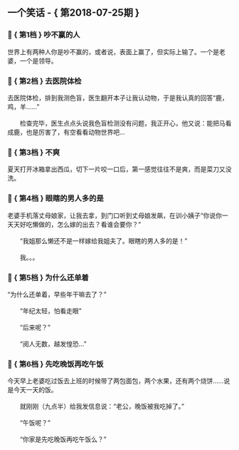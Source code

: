 ## 一个笑话 - { 第2018-07-25期 }
</hr>

### :jack_o_lantern: { 第1档 } 吵不赢的人
世界上有两种人你是吵不赢的，或者说，表面上赢了，但实际上输了。一个是老婆，一个是领导。


### :jack_o_lantern: { 第2档 } 去医院体检
去医院体检，排到我测色盲，医生翻开本子让我认动物，于是我认真的回答“鹿，鸡，羊……”<br/><br/>　　检查完毕，医生点点头说我色盲检测没有问题，我正开心，他又说：能把马看成鹿，也是厉害了，有空看看动物世界吧…


### :jack_o_lantern: { 第3档 } 不爽
夏天打开冰箱拿出西瓜，切下一片咬一口后，第一感觉往往不是爽，而是菜刀又没洗。


### :jack_o_lantern: { 第4档 } 眼瞎的男人多的是
老婆手机落丈母娘家，让我去拿，到门口听到丈母娘发飙，在训小姨子“你说你一天天好吃懒做的，怎么嫁的出去？看谁会要你？”<br/><br/>　　“我姐那么懒还不是一样嫁给我姐夫了。眼瞎的男人多的是！”<br/><br/>　　我。。。


### :jack_o_lantern: { 第5档 } 为什么还单着
“为什么还单着，早些年干嘛去了？”<br/><br/>　　“年纪太轻，怕看走眼”<br/><br/>　　“后来呢？”<br/><br/>　　“阅人无数，越发惶恐…”


### :jack_o_lantern: { 第6档 } 先吃晚饭再吃午饭
今天早上老婆吃过饭去上班的时候带了两包面包，两个水果，还有两个烧饼……说是今天一天的饭。<br/><br/>　　就刚刚（九点半）给我发信息说：“老公，晚饭被我吃掉了。”<br/><br/>　　“午饭呢？”<br/><br/>　　“你家是先吃晚饭再吃午饭么？”

